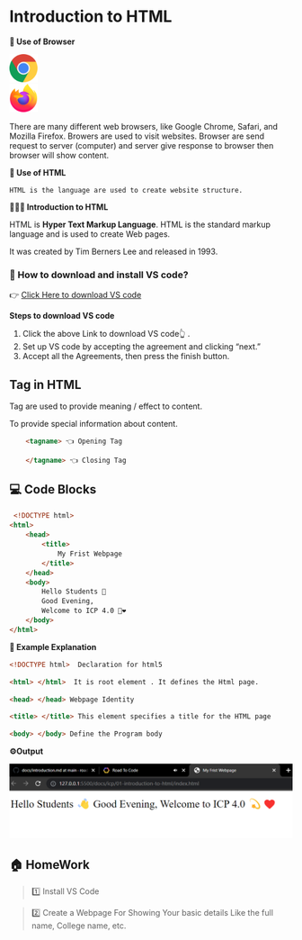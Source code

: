 # Introduction to HTML

**📝 Use of Browser**  
 
<img src="./chrome.png" alt="chrome" width="50px"/> <br/>
<img src="./firefox.png" alt="firefox" width="50px"/>

There are many different web browsers, like Google Chrome, Safari, and Mozilla Firefox. Browers are used to visit websites. Browser are send request to server (computer) and server give response to browser then browser will show content.

**📝 Use of HTML**
```
HTML is the language are used to create website structure.
```

**💁🏻‍♀️ Introduction to HTML**

HTML is **Hyper Text Markup Language**.
HTML is the standard markup language and is used to create Web pages.

It was created by Tim Berners Lee and released in 1993.

### 🤔 How to download and install VS code?

  👉 [Click Here to download VS code ](https://code.visualstudio.com/download#)

  **Steps to download VS code**

  1. Click the above Link to download VS code👆 . 
  2. Set up VS code by accepting the agreement and clicking “next.”
  3. Accept all the Agreements, then press the finish button.

## Tag in HTML

Tag are used to provide meaning / effect to content.

To provide special information about content.

```html
    <tagname> 👈 Opening Tag 

    </tagname> 👈 Closing Tag 
```

## 💻 Code Blocks

```HTML
 <!DOCTYPE html>
<html>
    <head>
        <title>
            My Frist Webpage
        </title>
    </head>
    <body>
        Hello Students 👋
        Good Evening, 
        Welcome to ICP 4.0 💫❤️
    </body>
</html>
```

**📝 Example Explanation**

```html 
<!DOCTYPE html>  Declaration for html5
```  
```html
<html> </html>  It is root element . It defines the Html page.
```

```html
<head> </head> Webpage Identity
```

```html
<title> </title> This element specifies a title for the HTML page
```

```html
<body> </body> Define the Program body
```

**⚙️Output**

![Output](output-1.png) 

## 🏠 HomeWork

>1️⃣ Install VS Code 

>2️⃣ Create a Webpage For Showing Your basic details Like the full name, College name, etc.


